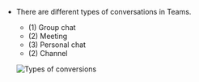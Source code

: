 * There are different types of conversations in Teams.
    * (1) Group chat
    * (2) Meeting
    * (3) Personal chat
    * (2) Channel
    
    ![Types of conversions](/20241115-appendix-types-of-conversations.png "Types of conversions")